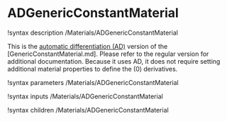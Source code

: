 # ADGenericConstantMaterial

!syntax description /Materials/ADGenericConstantMaterial

This is the [automatic differentiation (AD)](automatic_differentiation/index.md) version of the [GenericConstantMaterial.md].
Please refer to the regular version for additional documentation.
Because it uses AD, it does not require setting additional material properties to define the (0) derivatives.

!syntax parameters /Materials/ADGenericConstantMaterial

!syntax inputs /Materials/ADGenericConstantMaterial

!syntax children /Materials/ADGenericConstantMaterial
